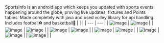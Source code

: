 SportsInfo is an android app which keeps you updated with sports events happening around the globe, proving live updates, fixtures and Points tables.
Made completely with java and used volley library for api handling.
Includes football⚽ and basketball🏀 
|  |  |
| --- | --- |
| ![image](https://user-images.githubusercontent.com/89311783/167762685-2764d8ed-b0cb-4bc8-a892-405593256e4b.png) | ![image](https://user-images.githubusercontent.com/89311783/167762799-eace10b2-9e8c-4926-a21c-58e8cd50fe2c.png) |
| ![image](https://user-images.githubusercontent.com/89311783/167762817-8df5a472-f7e2-4e10-8a1a-594d59766a20.png) | ![image](https://user-images.githubusercontent.com/89311783/167762832-34d770e8-53f6-4886-83dd-29305c54a570.png) |
| ![image](https://user-images.githubusercontent.com/89311783/167762856-b6dae056-009c-44cb-9da9-81cc105cab38.png) | ![image](https://user-images.githubusercontent.com/89311783/167762868-b7d22842-2d60-45d1-9342-53ed6c9197fd.png) |
| ![image](https://user-images.githubusercontent.com/89311783/167762881-be6f742a-7dba-4446-962b-4aabe039ecc0.png) | ![image](https://user-images.githubusercontent.com/89311783/167762897-49e86a35-1957-4ca4-81d5-30f77ddeb6b7.png) |
| ![image](https://user-images.githubusercontent.com/89311783/167762937-6b26ee9b-a48a-4fb1-b7e4-0e84dce1aa0e.png) | ![image](https://user-images.githubusercontent.com/89311783/167762956-9000e269-c7dc-4af9-8852-2006ae902302.png) |
| ![image](https://user-images.githubusercontent.com/89311783/167762973-b6e99cb1-4e02-4b73-841e-29cdab1f5bef.png) |  |
